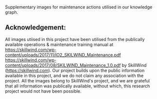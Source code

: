 Supplementary images for maintenance actions utilised in our knowledge graph. 

## Acknowledgement:
All images utiised in this project have been utilised from the publically available operations & maintenance training manual at https://skillwind.com/wp-content/uploads/2017/11/IO2_SKILWIND_Maintenance.pdf 
https://skillwind.com/wp-content/uploads/2017/08/SKILWIND_Maintenance_1.0.pdf by SkillWind (https://skillwind.com). Our project builds upon the public information available in this project, and we do not claim
any association with the project. All the images belong to SkillWind's project, and we are grateful that all information was publically available, without which, this research project would not have been possible.

